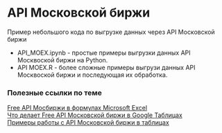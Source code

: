 # API Московской биржи
Пример небольшого кода по выгрузке данных через API Московской биржи  
- API_MOEX.ipynb - простые примеры выгрузки данных API Москвоской биржи на Python.
- API MOEX.R - более сложные примеры выгрузи данных API Москвоской биржи и последующая их обработка.

### Полезные ссылки по теме
[Free API Мосбиржи в формулах Microsoft Excel](https://habr.com/ru/post/498268/)  
[Что делает Free API Московской биржи в Google Таблицах](https://habr.com/ru/post/486716/)  
[Примеры работы с API Московской биржи в таблицах](https://drive.google.com/file/d/1SRFExTs42traUQKEHJXNYei4QtmuLhAf/view)  
